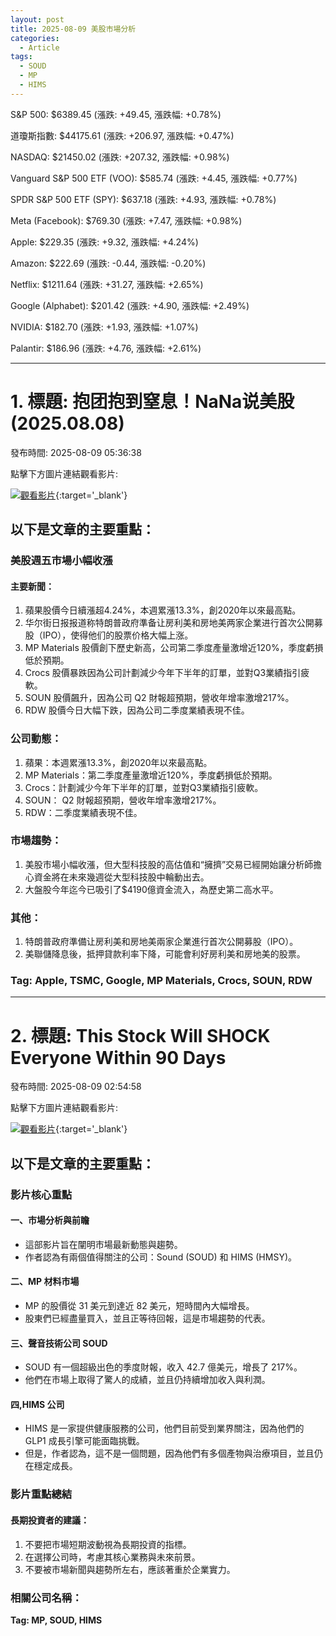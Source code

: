 ```yaml
---
layout: post
title: 2025-08-09 美股市場分析
categories:
  - Article
tags:
  - SOUD
  - MP
  - HIMS
---
```



S&P 500: $6389.45 (漲跌: +49.45, 漲跌幅: +0.78%)


道瓊斯指數: $44175.61 (漲跌: +206.97, 漲跌幅: +0.47%)


NASDAQ: $21450.02 (漲跌: +207.32, 漲跌幅: +0.98%)


Vanguard S&P 500 ETF (VOO): $585.74 (漲跌: +4.45, 漲跌幅: +0.77%)


SPDR S&P 500 ETF (SPY): $637.18 (漲跌: +4.93, 漲跌幅: +0.78%)


Meta (Facebook): $769.30 (漲跌: +7.47, 漲跌幅: +0.98%)


Apple: $229.35 (漲跌: +9.32, 漲跌幅: +4.24%)


Amazon: $222.69 (漲跌: -0.44, 漲跌幅: -0.20%)


Netflix: $1211.64 (漲跌: +31.27, 漲跌幅: +2.65%)


Google (Alphabet): $201.42 (漲跌: +4.90, 漲跌幅: +2.49%)


NVIDIA: $182.70 (漲跌: +1.93, 漲跌幅: +1.07%)


Palantir: $186.96 (漲跌: +4.76, 漲跌幅: +2.61%)



---
# 1. 標題: 抱团抱到窒息！NaNa说美股(2025.08.08)
發布時間: 2025-08-09 05:36:38

點擊下方圖片連結觀看影片:

 [![觀看影片](https://i.ytimg.com/vi/1zFwY6Sqw1U/sddefault.jpg)](https://www.youtube.com/watch?v=1zFwY6Sqw1U){:target='_blank'}

## 以下是文章的主要重點：

### 美股週五市場小幅收漲
#### 主要新聞：

1. 蘋果股價今日續漲超4.24%，本週累漲13.3%，創2020年以來最高點。
2. 华尔街日报报道称特朗普政府準备让房利美和房地美两家企業进行首次公開募股（IPO），使得他们的股票价格大幅上涨。
3. MP Materials 股價創下歷史新高，公司第二季度產量激增近120%，季度虧損低於預期。
4. Crocs 股價暴跌因為公司計劃減少今年下半年的訂單，並對Q3業績指引疲軟。
5. SOUN 股價飆升，因為公司 Q2 財報超預期，營收年增率激增217%。
6. RDW 股價今日大幅下跌，因為公司二季度業績表現不佳。

### 公司動態：

1. 蘋果：本週累漲13.3%，創2020年以來最高點。
2. MP Materials：第二季度產量激增近120%，季度虧損低於預期。
3. Crocs：計劃減少今年下半年的訂單，並對Q3業績指引疲軟。
4. SOUN： Q2 財報超預期，營收年增率激增217%。
5. RDW：二季度業績表現不佳。

### 市場趨勢：

1. 美股市場小幅收漲，但大型科技股的高估值和“擁擠”交易已經開始讓分析師擔心資金將在未來幾週從大型科技股中輪動出去。
2. 大盤股今年迄今已吸引了$4190億資金流入，為歷史第二高水平。

### 其他：

1. 特朗普政府準備让房利美和房地美兩家企業進行首次公開募股（IPO）。
2. 美聯儲降息後，抵押貸款利率下降，可能會利好房利美和房地美的股票。

### Tag: Apple, TSMC, Google, MP Materials, Crocs, SOUN, RDW

---
# 2. 標題: This Stock Will SHOCK Everyone Within 90 Days
發布時間: 2025-08-09 02:54:58

點擊下方圖片連結觀看影片:

 [![觀看影片](https://i.ytimg.com/vi/yTqTZs9VULw/sddefault.jpg)](https://www.youtube.com/watch?v=yTqTZs9VULw){:target='_blank'}

## 以下是文章的主要重點：

### 影片核心重點
#### 一、市場分析與前瞻
* 這部影片旨在闡明市場最新動態與趨勢。
* 作者認為有兩個值得關注的公司：Sound (SOUD) 和 HIMS (HMSY)。

#### 二、MP 材料市場
* MP 的股價從 31 美元到達近 82 美元，短時間內大幅增長。
* 股東們已經盡量買入，並且正等待回報，這是市場趨勢的代表。

#### 三、聲音技術公司 SOUD
* SOUD 有一個超級出色的季度財報，收入 42.7 億美元，增長了 217%。
* 他們在市場上取得了驚人的成績，並且仍持續增加收入與利潤。

#### 四,HIMS 公司
* HIMS 是一家提供健康服務的公司，他們目前受到業界關注，因為他們的 GLP1 成長引擎可能面臨挑戰。
* 但是，作者認為，這不是一個問題，因為他們有多個產物與治療項目，並且仍在穩定成長。

### 影片重點總結
#### 長期投資者的建議：
1. 不要把市場短期波動視為長期投資的指標。
2. 在選擇公司時，考慮其核心業務與未來前景。
3. 不要被市場新聞與趨勢所左右，應該著重於企業實力。

### 相關公司名稱：
**Tag: MP, SOUD, HIMS**

